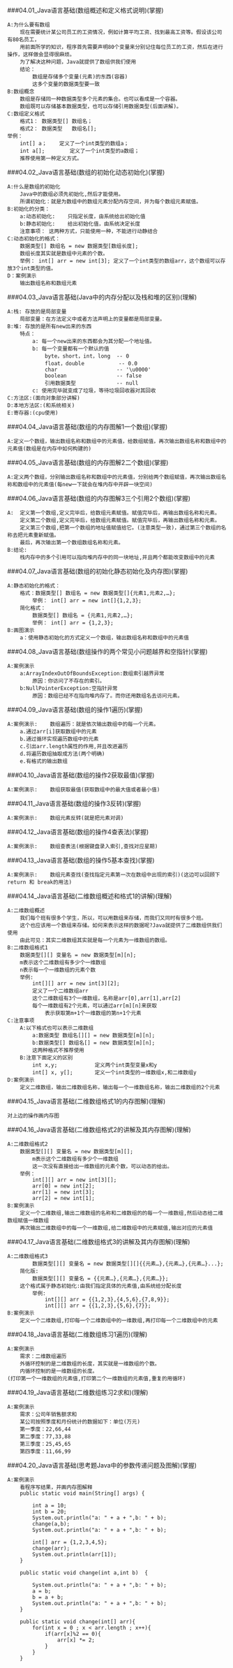 ###04.01_Java语言基础(数组概述和定义格式说明)(掌握)

	A:为什么要有数组
		现在需要统计某公司员工的工资情况，例如计算平均工资、找到最高工资等。假设该公司有80名员工，
		用前面所学的知识，程序首先需要声明80个变量来分别记住每位员工的工资，然后在进行操作，这样做会显得很麻烦。
		为了解决这种问题，Java就提供了数组供我们使用
		结论：
			数组是存储多个变量(元素)的东西(容器)
			这多个变量的数据类型要一致	
	B:数组概念
		数组是存储同一种数据类型多个元素的集合。也可以看成是一个容器。
		数组既可以存储基本数据类型，也可以存储引用数据类型(后面讲解)。
	C:数组定义格式
		格式1： 数据类型[] 数组名；	
		格式2： 数据类型   数组名[];
	举例：
		int[] a； 	定义了一个int类型的数组a；
		int a[];		定义了一个int类型的a数组；
		推荐使用第一种定义方式。

###04.02_Java语言基础(数组的初始化动态初始化)(掌握)

	A:什么是数组的初始化
		Java中的数组必须先初始化,然后才能使用。
		所谓初始化：就是为数组中的数组元素分配内存空间，并为每个数组元素赋值。
	B:初始化的分类：
		a:动态初始化:	只指定长度，由系统给出初始化值
		b:静态初始化:	给出初始化值，由系统决定长度	
		注意事项： 这两种方式，只能使用一种，不能进行动静结合	
	C:动态初始化的格式：
		数据类型[] 数组名 = new 数据类型[数组长度];
		数组长度其实就是数组中元素的个数。
		举例： int[] arr = new int[3];	定义了一个int类型的数组arr，这个数组可以存放3个int类型的值。
	D：案例演示	
		输出数组名称和数组元素

###04.03_Java语言基础(Java中的内存分配以及栈和堆的区别)(理解)

	A:栈: 存放的是局部变量
		局部变量：在方法定义中或者方法声明上的变量都是局部变量。
	B:堆: 存放的是所有new出来的东西
		特点：
			a: 每一个new出来的东西都会为其分配一个地址值。
			b: 每一个变量都有一个默认的值
				byte，short，int，long  -- 0
				float，double 		   -- 0.0
				char 				   -- '\u0000'
				boolean 			   -- false
				引用数据类型	           -- null		
			c: 使用完毕就变成了垃圾，等待垃圾回收器对其回收
	C:方法区:(面向对象部分讲解)
	D:本地方法区:(和系统相关)
	E:寄存器:(cpu使用)

###04.04_Java语言基础(数组的内存图解1一个数组)(掌握)

	A:定义一个数组，输出数组名称和数组中的元素值，给数组赋值，再次输出数组名称和数组中的元素值(数组是在内存中如何构建的)

###04.05_Java语言基础(数组的内存图解2二个数组)(掌握)

	A:定义两个数组，分别输出数组名称和数组中的元素值，分别给两个数组赋值，再次输出数组名称和数组中的元素值(每new一下就会在堆内存中开辟一块空间)

###04.06_Java语言基础(数组的内存图解3三个引用2个数组)(掌握)

	A:	定义第一个数组,定义完毕后，给数组元素赋值。赋值完毕后，再输出数组名称和元素。
		定义第二个数组,定义完毕后，给数组元素赋值。赋值完毕后，再输出数组名称和元素。
		定义第三个数组,把第一个数组的地址值赋值给它。(注意类型一致)，通过第三个数组的名称去把元素重新赋值。
		最后，再次输出第一个数组数组名称和元素。
	B:结论:
		栈内存中的多个引用可以指向堆内存中的同一块地址,并且两个都能改变数组中的元素

###04.07_Java语言基础(数组的初始化静态初始化及内存图)(掌握)

	A:静态初始化的格式：
		格式：数据类型[] 数组名 = new 数据类型[]{元素1,元素2,…};
			举例： int[] arr = new int[]{1,2,3};
		简化格式：
			数据类型[] 数组名 = {元素1,元素2,…};
			举例： int[] arr = {1,2,3};
	B:画图演示
		a：使用静态初始化的方式定义一个数组，输出数组名称和数组中的元素值

###04.08_Java语言基础(数组操作的两个常见小问题越界和空指针)(掌握)

	A:案例演示
		a:ArrayIndexOutOfBoundsException:数组索引越界异常
			原因：你访问了不存在的索引。
		b:NullPointerException:空指针异常
			原因：数组已经不在指向堆内存了。而你还用数组名去访问元素。

###04.09_Java语言基础(数组的操作1遍历)(掌握)

	A:案例演示:    数组遍历：就是依次输出数组中的每一个元素。
		a.通过arr[i]获取数组中的元素
		b.通过循环实现遍历数组中的元素
		c.引出arr.length属性的作用,并且改进遍历
		d.将遍历数组抽取成方法(两个明确)
		e.有格式的输出数组

###04.10_Java语言基础(数组的操作2获取最值)(掌握)

	A:案例演示:    数组获取最值(获取数组中的最大值或者最小值)

###04.11_Java语言基础(数组的操作3反转)(掌握)

	A:案例演示:    数组元素反转(就是把元素对调)

###04.12_Java语言基础(数组的操作4查表法)(掌握)

	A:案例演示:    数组查表法(根据键盘录入索引,查找对应星期)

###04.13_Java语言基础(数组的操作5基本查找)(掌握)

	A:案例演示:    数组元素查找(查找指定元素第一次在数组中出现的索引)(这边可以回顾下return 和 break的用法)

###04.14_Java语言基础(二维数组概述和格式1的讲解)(理解)

	A:二维数组概述
		我们每个班有很多个学生，所以，可以用数组来存储，而我们又同时有很多个班。
		这个也应该用一个数组来存储。如何来表示这样的数据呢?Java就提供了二维数组供我们使用
		由此可见：其实二维数组其实就是每一个元素为一维数组的数组。
	B:二维数组格式1
		数据类型[][] 变量名 = new 数据类型[m][n];
		m表示这个二维数组有多少个一维数组
		n表示每一个一维数组的元素个数
		举例:
			int[][] arr = new int[3][2];
			定义了一个二维数组arr
			这个二维数组有3个一维数组，名称是arr[0],arr[1],arr[2]
			每个一维数组有2个元素，可以通过arr[m][n]来获取
				表示获取第m+1个一维数组的第n+1个元素
	C:注意事项
		A:以下格式也可以表示二维数组
			a:数据类型 数组名[][] = new 数据类型[m][n];
			b:数据类型[] 数组名[] = new 数据类型[m][n];
			这两种格式不推荐使用
		B:注意下面定义的区别
			int x,y;			定义两个int类型变量x和y
			int[] x, y[];		定义一个int类型的一维数组x,和二维数组y	
	D:案例演示
		定义二维数组，输出二维数组名称，输出每一个一维数组名称，输出二维数组的2个元素

###04.15_Java语言基础(二维数组格式1的内存图解)(理解)

	对上边的操作画内存图

###04.16_Java语言基础(二维数组格式2的讲解及其内存图解)(理解)

	A:二维数组格式2
		数据类型[][] 变量名 = new 数据类型[m][];
			m表示这个二维数组有多少个一维数组
			这一次没有直接给出一维数组的元素个数，可以动态的给出。
		举例：
			int[][] arr = new int[3][];
			arr[0] = new int[2];
			arr[1] = new int[3];
			arr[2] = new int[1];
	B:案例演示
		定义一个二维数组,输出二维数组的名称和二维数组的的每一个一维数组,然后动态给二维数组赋值一维数组
		再次输出二维数组中的每一个一维数组,给二维数组中的元素赋值,输出对应的元素值

###04.17_Java语言基础(二维数组格式3的讲解及其内存图解)(理解)

	A:二维数组格式3
			数据类型[][] 变量名 = new 数据类型[][]{{元素…},{元素…},{元素…}...};
		简化版:
			数据类型[][] 变量名 = {{元素…},{元素…},{元素…}};
		这个格式属于静态初始化:由我们指定具体的元素值,由系统给分配长度
			举例: 
				int[][] arr = {{1,2,3},{4,5,6},{7,8,9}};
				int[][] arr = {{1,2,3},{5,6},{7}};
	B:案例演示
		定义一个二维数组,打印每一个二维数组中的一维数组,再打印每一个二维数组中的元素

###04.18_Java语言基础(二维数组练习1遍历)(理解)

	A:案例演示
		需求：二维数组遍历
		外循环控制的是二维数组的长度，其实就是一维数组的个数。
		内循环控制的是一维数组的长度。
	(打印第一个一维数组的元素值,打印第二个一维数组的元素值,重复的用循环)

###04.19_Java语言基础(二维数组练习2求和)(理解)

	A:案例演示
		需求：公司年销售额求和
		某公司按照季度和月份统计的数据如下：单位(万元)
		第一季度：22,66,44
		第二季度：77,33,88
		第三季度：25,45,65
		第四季度：11,66,99

###04.20_Java语言基础(思考题Java中的参数传递问题及图解)(掌握)

	A:案例演示
		看程序写结果，并画内存图解释
		public static void main(String[] args) {

			int a = 10;
			int b = 20;
			System.out.println("a: " + a + ",b: " + b);
			change(a,b);
			System.out.println("a: " + a + ",b: " + b);

			int[] arr = {1,2,3,4,5};
			change(arr);
			System.out.println(arr[1]);
		}

		public static void change(int a,int b)  {

			System.out.println("a: " + a + ",b: " + b);
			a = b;
			b = a + b;
			System.out.println("a: " + a + ",b: " + b);
		}

		public static void change(int[] arr){
			for(int x = 0 ; x < arr.length ; x++){
				if(arr[x]%2 == 0){
					arr[x] *= 2;
				}
			}
		}
